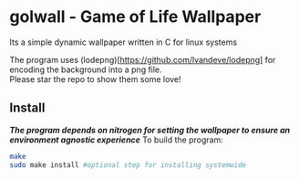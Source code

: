 # golwall - Game of Life Wallpaper
Its a simple dynamic wallpaper written in C for linux systems

The program uses (lodepng)[https://github.com/lvandeve/lodepng] for encoding the background into a png file.  
Please star the repo to show them some love!

## Install 
***The program depends on nitrogen for setting the wallpaper to ensure an environment agnostic experience***
To build the program:
```bash
make
sudo make install #optional step for installing systemwide
```
